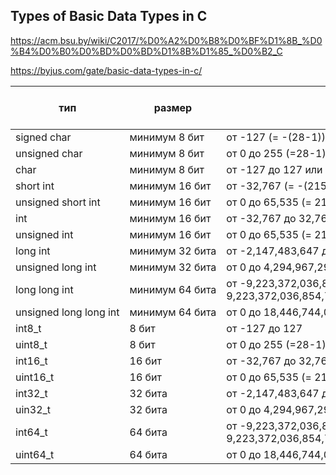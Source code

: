 ## Types of Basic Data Types in C

https://acm.bsu.by/wiki/C2017/%D0%A2%D0%B8%D0%BF%D1%8B_%D0%B4%D0%B0%D0%BD%D0%BD%D1%8B%D1%85_%D0%B2_C

https://byjus.com/gate/basic-data-types-in-c/

тип  |  размер  |  значения | появился в стандарте
----|----|----|---- 
signed char | минимум 8 бит | от -127 (= -(28-1)) до 127 | K&R C
unsigned char | минимум 8 бит | от 0 до 255 (=28-1) | K&R C
char | минимум 8 бит | от -127 до 127 или от 0 до 255 в зависимости от компилятора | K&R C
short int | минимум 16 бит | от -32,767 (= -(215-1)) до 32,767 | K&R C
unsigned short int | минимум 16 бит | от 0 до 65,535 (= 216-1) | K&R C
int | минимум 16 бит | от -32,767 до 32,767 | K&R C
unsigned int | минимум 16 бит | от 0 до 65,535 (= 216-1) | K&R C
long int | минимум 32 бита | от -2,147,483,647 до 2,147,483,647 | K&R C
unsigned long int | минимум 32 бита | от 0 до 4,294,967,295 (= 232-1) | K&R C
long long int | минимум 64 бита | от -9,223,372,036,854,775,807 до 9,223,372,036,854,775,807 | C99
unsigned long long int | минимум 64 бита | от 0 до 18,446,744,073,709,551,615 (= 264-1) | C99
int8_t | 8 бит | от -127 до 127 | C99
uint8_t | 8 бит | от 0 до 255 (=28-1) | C99
int16_t | 16 бит | от -32,767 до 32,767 | C99
uint16_t | 16 бит | от 0 до 65,535 (= 216-1) | C99
int32_t | 32 бита | от -2,147,483,647 до 2,147,483,647 | C99
uin32_t | 32 бита | от 0 до 4,294,967,295 (= 232-1) | C99
int64_t | 64 бита | от -9,223,372,036,854,775,807 до 9,223,372,036,854,775,807 | C99
uint64_t | 64 бита | от 0 до 18,446,744,073,709,551,615 (= 264-1) | C99

